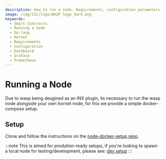 ```yaml
---
description: How to run a node. Requirements, configuration parameters, dashboard configuration, and tests.
image: /img/ISC/logo/WASP_logo_dark.png
keywords:
  - Smart Contracts
  - Running a node
  - Go-lang
  - Hornet
  - Requirements
  - Configuration
  - Dashboard
  - Grafana
  - Prometheus
---
```


# Running a Node

Due to wasp being desgined as an INX plugin, its necessary to run the wasp node alongside your own hornet node, for this we provide a simple docker-compose setup.

## Setup

Clone and follow the instructions on the [node-docker-setup repo](https://github.com/iotaledger/node-docker-setup).

:::note
This is aimed for prodution-ready setups, if you're looking to spawn a local node for testing/development, please see: [dev setup](../development_tools/docker_preconfigured.md)
:::

